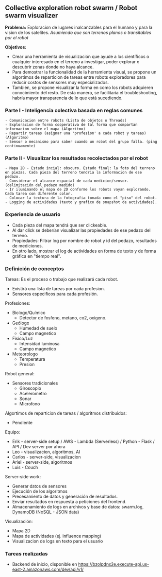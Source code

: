 ## Collective exploration robot swarm / Robot swarm visualizer

**Problema:** Exploracion de lugares inalcanzables para el humano y para la vision de los satelites. 
*Asumiendo que son terrenos planos o transitables por el robot*

**Objetivos:** 
- Crear una herramienta de visualización que ayude a los científicos o cualquier interesado
en el terreno a investigar, poder explorar o descubrir zonas donde no haya alcance.
- Para demostrar la funcionalidad de la herramienta visual, se propone un algortimos de reparticion de 
tareas entre robots exploradores para reducir costos de sensores muy especializados. 
- También, se propone visualizar la forma en como los robots adquieren conocimiento del resto. De esta manera, se facilitaría el troubleshooting, habría mayor transparencia de lo que está sucediendo.

### Parte I - Inteligencia colectiva basada en reglas comunes 
    - Comunicacion entre robots (Lista de objetos o Threads)
    - Exploracion de forma cooperativa de tal forma que compartan informacion sobre el mapa (Algoritmo)
    - Repartir tareas (asignar una 'profesion' a cada robot y tareas) (Algoritmo)
    - Sensor o mecanismo para saber cuando un robot del grupo falla. (ping continuamente)
### Parte II - Visualizar los resultados recolectados por el robot
    - Mapa 2D - Estado incial: obscuro. Estado final: la foto del terreno en piezas. Cada pieza del terreno tendria la informacion de ese pedazo.
    - Considerar el alcance espacial de cada medicion/sensor. (delimitación del pedazo medido)
    - Ir iluminando el mapa de 2D conforme los robots vayan explorando. Cada tarea con diferente color.
    - Colocar la textura de la fotografia tomada como el "piso" del robot.
    - Logging de actividades (texto y grafico de snapshot de actividades).

### Experiencia de usuario
- Cada pieza del mapa tendrá que ser clickeable.
- Al dar click se deberían visualizar las propiedades de ese pedazo del terreno.
- Propiedades: Filtrar log por nombre de robot y id del pedazo, resultados de mediciones.
- En otro lado, mostrar el log de actividades en forma de texto y de forma gráfica en "tiempo real".

### Definición de conceptos

Tareas:
Es el proceso o trabajo que realizará cada robot.
- Existirá una lista de tareas por cada profesion.
- Sensores especificos para cada profesión.

Profesiones:
- Biologo/Químico
    - Detector de fosfeno, metano, co2, oxigeno.
- Geólogo
    - Humedad de suelo
    - Campo magnetico
- Fisico/Luz
    - Intensidad luminosa
    - Campo magnetico
- Meteorologo
    - Temperatura
    - Presion

Robot general:
- Sensores tradicionales
    - Giroscopio
    - Acelerometro
    - Sonar
    - Microfono

Algortimos de reparticion de tareas / algoritmos distribuidos:
- Pendiente

Equipo:
- Erik - server-side setup / AWS - Lambda (Serverless) / Python - Flask / API / Dev server por ahora 
- Leo - visualizacion, algoritmos, AI
- Carlos - server-side, visualizacion
- Ariel - server-side, algoritmos
- Luis - Couch

Server-side work:
- Generar datos de sensores
- Ejecución de los algoritmos
- Precesamiento de datos y generación de resultados.
- Enviar resultados en respuesta a peticiones del frontend.
- Almacenamiento de logs en archivos y base de datos: swarm.log, DynamoDB (NoSQL - JSON data)

Visualización:
- Mapa 2D
- Mapa de actividades (ej. influence mapping)
- Visualizacion de logs en texto para el usuario

### Tareas realizadas
- Backend de inicio, disponible en https://bzolpdnx2e.execute-api.us-east-2.amazonaws.com/dev/api/v1/